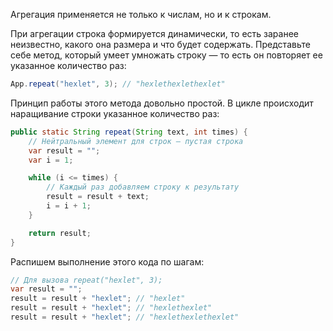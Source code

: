 Агрегация применяется не только к числам, но и к строкам.

При агрегации строка формируется динамически, то есть заранее неизвестно, какого она размера и что будет содержать. Представьте себе метод, который умеет умножать строку — то есть он повторяет ее указанное количество раз:

```java
App.repeat("hexlet", 3); // "hexlethexlethexlet"
```

Принцип работы этого метода довольно простой. В цикле происходит наращивание строки указанное количество раз:

```java
public static String repeat(String text, int times) {
    // Нейтральный элемент для строк – пустая строка
    var result = "";
    var i = 1;

    while (i <= times) {
        // Каждый раз добавляем строку к результату
        result = result + text;
        i = i + 1;
    }

    return result;
}
```

Распишем выполнение этого кода по шагам:

```java
// Для вызова repeat("hexlet", 3);
var result = "";
result = result + "hexlet"; // "hexlet"
result = result + "hexlet"; // "hexlethexlet"
result = result + "hexlet"; // "hexlethexlethexlet"
```
